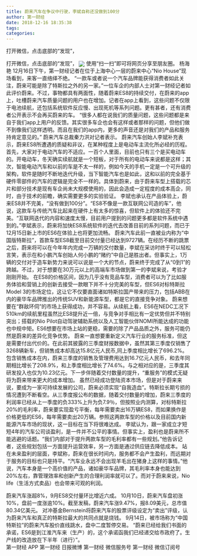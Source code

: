 ```yaml
---
title: 蔚来汽车在争议中行驶，李斌自称还没做到100分
author: 第一财经
date: 2018-12-16 18:35:38
tags: 
categories: 
---
```

打开微信，点击底部的“发现”，
<!-- more -->
打开微信，点击底部的“发现”，
<img align="center" border="0" src="https://imgcdn.yicai.com/uppics/images/2018/12/65369b56e197129d772a0a6b576c7a6a.jpg" />
使用“扫一扫”即可将网页分享至朋友圈。
杨海艳
12月16日下午，第一财经记者在位于上海中心一层的蔚来中心“Nio House”现场看到，来客一直络绎不绝。
“一款车或者说一个汽车品牌能获得消费者如此关注，蔚来可能是除了特斯拉之外的另一家。”一位车企的内部人士对第一财经记者如此评价蔚来。不过，事物都具有两面性，随着蔚来ES8的持续交付，在蔚来的app上，吐槽蔚来汽车质量问题的用户也在增加。记者在app上看到，这些问题不仅限于电池续航，还包括系统软件反应慢、出现死机等系列问题。更有甚者，还有消费者公开表示不会再买蔚来的车。
“很多人都在说我们的质量问题，这些问题都是来自于我们app上用户的反馈。其实很多车企也会有这样或者那样的问题，但他们做不到像我们这样透明。而且在我们的app内，更多的声音还是对我们的产品和服务持肯定意见的。” 蔚来汽车总裁秦力洪对记者表示。
蔚来汽车创始人李斌补充表示，蔚来ES8所遭遇的质疑和非议，在某种程度上是电动车主流化所必经的历程。首先，大家对于电动汽车的不适应。一百个人里面，目前也只有三个是买电动车的。开电动车，冬天确实续航就是一个短板，对于所有的电动车来说都是这样；其次，智能电动汽车和以前的车是不太一样的，例如今天的手机一定是一个可升级的架构，软件是随时不断地迭代升级，当下智能汽车也是如此，这和以前的完全基于硬件零部件的汽车的逻辑是完全不一样的。具体到蔚来，由于蔚来车型上搭载的芯片和部分技术是现有车企尚未大规模使用的，因此会造成一定程度的成本高企，同时，由于技术的前瞻，确实需要更多的实验验证。
李斌也承认在产品体验上，蔚来ES8并不完美，“没有做到100分”。“ES8不像是一款互联网公司造的车”，他说，这款车与传统汽车比起来在硬件上有太多的惊喜，但软件上的体验还不完美。“互联网迭代的内容和速度太慢，目前用户提到的问题更多都是软件系统中遇到的。”李斌表示，蔚来将加快ES8系统软件的迭代去改善目前的系列问题，而已于12月15日新上市的ES6在体验上也将更加流畅。
蔚来汽车此前一直被业内称为“中国版特斯拉”，首款车型ES8截至目前交付量已经达到9727辆。在经历不断的跳票之后，蔚来将可以在今年年内完成一万辆的交付数量，李斌在采访时终于可以轻松言笑，表示在和小鹏汽车创始人何小鹏的“赌约”中自己是胜出者。但事实上，1万辆的交付对于造车新势力来说可以说是一个大的节点，蔚来终于完成了从“0到1”的跨越。不过，对于想要在30万元以上的高端车市场做到第一的李斌来说，考验才刚刚开始。
在ES8的价格区间，因为几乎没有竞品车型，消费者可以为了比如服务体验和营销上的创新去接受一款眼下并不十分完美的车型，但ES6对标特斯拉Model 3的市场定位，这让它不仅要直面诸如特斯拉国产带来的压力，包括ABB在内的豪华车品牌推出的传统SUV和新能源车型，都是它的直接竞争对象。
蔚来想要在“群敌环伺”的市场上获得成功，并不容易。从续航上看，ES6在NEDC工况下510km的续航里程虽然比ES8提升近一倍，与竞争对手相比有一定优势但并不特别突出；搭载的Nio Pilot自动驾驶辅助系统以及人工智能伙伴NOMI所能达成的功能也中规中矩。ES6想要在市场上站的更稳，需要的除了产品品质之外，服务可能仍然是蔚来的差异化竞争优势。
蔚来一直想要重新定义汽车行业的服务标准，但这是需要付出代价的。在此前其披露的三季度财报数据中，虽然其第三季度仅销售了3268辆新车，但销售成本却高达15.8亿元人民币,同上季度相比增长了696.2%。包含销售成本在内，蔚来三季度的销售及管理费用达到16.7亿元人民币，和去年同期相比增长了208.9%，和上季度相比增长了74.6%。与之相对应的是，三季度其研发投入也仅为10.23亿元。下一步伴随着交付数量的提升，“重服务”的模式无疑将为蔚来带来更大的成本增加。
虽然已经成功登陆资本市场，但是对于蔚来来说，要成为一家可持续发展的公司，蔚来必须实现“自我造血”。特斯拉长期亏损的情况遭到不断看空。从三季度报公布的数据，随着交付数量的增加，蔚来三季度的利润率已经从上一季度的负333%上升为负7.9％，但按照业内测算，对标特斯拉20%的毛利率，蔚来要实现盈亏平衡，每年需要卖出16万辆ES8，而如果换作是价格更低的ES6，每年需要卖出20万辆。参照这两款车型的价格以及目前国内新能源汽车市场的现状，这一目标在当下将很难达成。
李斌认为，跟一家成立才短短4年的汽车公司谈盈利，是一件并不公平的事情。但事实上，盈利也是蔚来所不能逃避的话题。“我们内部对于提升两款车型的毛利率都有一些规划。”他告诉记者，这些规划包括一方面提升运营效率，另一方面是通过供应链去降低成本。
站在未来盈利的层面，李斌称，蔚来在很长时间内，服务都不会产生盈利，而远期对于服务的目标也只是持平。“汽车业永远不会出现羊毛出在猪身上这样的事情。”他说，汽车本身是一个高价值的产品，诸如豪华车品牌，其毛利率本身也能达到20%左右，靠管理效率和创新产生的合理利润率就可以了。而对于蔚来来说，Nio life（生活方式卖品）也会带来可观的利润。
 
 
蔚来汽车涨超8%，9月ES8交付量环比增近六成。 
10月10日，蔚来汽车盘初涨10%，盘前一度涨逾10%。截至发稿，蔚来汽车涨9.47%，报8.09美元，总市值80.34亿美元。
对冲基金Bernstein将蔚来汽车的股票评级设定为“卖出”评级，认为蔚来汽车和真正的特斯拉最大的共同点就是烧钱。
9月14日，被市场称为“中国特斯拉”的蔚来汽车股价直线跳水，盘中二度暂停交易。
“蔚来已经给我们书面的承诺，ES6是到江淮汽车来（生产）的，这个承诺函我们已经递交给市政府了。生产线的改造放在下半年（进行）”。  
第一财经
APP
第一财经
日报微博
第一财经
微信服务号
第一财经
微信订阅号
